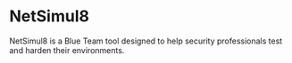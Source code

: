 # NetSimul8
NetSimul8 is a Blue Team tool designed to help security professionals test and harden their environments.
